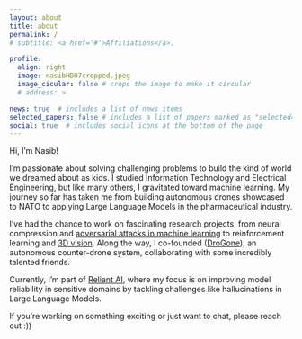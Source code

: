 ```yaml
---
layout: about
title: about
permalink: /
# subtitle: <a href='#'>Affiliations</a>.

profile:
  align: right
  image: nasibHD07cropped.jpeg
  image_cicular: false # crops the image to make it circular
  # address: >

news: true  # includes a list of news items
selected_papers: false # includes a list of papers marked as "selected={true}"
social: true  # includes social icons at the bottom of the page
---
```


Hi, I’m Nasib!

I’m passionate about solving challenging problems to build the kind of world we dreamed about as kids. I studied Information Technology and Electrical Engineering, but like many others, I gravitated toward machine learning. My journey so far has taken me from building autonomous drones showcased to NATO to applying Large Language Models in the pharmaceutical industry.

I’ve had the chance to work on fascinating research projects, from neural compression and [adversarial attacks in machine learning](https://arxiv.org/abs/2206.06761) to reinforcement learning and [3D vision](https://github.com/nanaimi/HoleDet). Along the way, I co-founded ([DroGone](http://drogone.com)), an autonomous counter-drone system, collaborating with some incredibly talented friends.

Currently, I’m part of [Reliant AI](https://reliant.ai), where my focus is on improving model reliability in sensitive domains by tackling challenges like hallucinations in Large Language Models.

If you’re working on something exciting or just want to chat, please reach out :\)\)